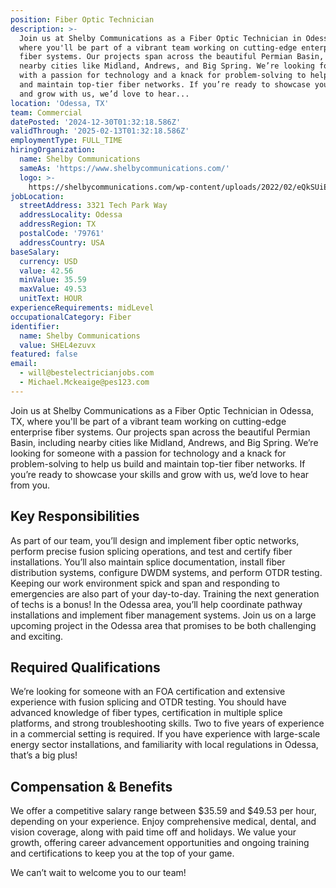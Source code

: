 ```yaml
---
position: Fiber Optic Technician
description: >-
  Join us at Shelby Communications as a Fiber Optic Technician in Odessa, TX,
  where you'll be part of a vibrant team working on cutting-edge enterprise
  fiber systems. Our projects span across the beautiful Permian Basin, including
  nearby cities like Midland, Andrews, and Big Spring. We’re looking for someone
  with a passion for technology and a knack for problem-solving to help us build
  and maintain top-tier fiber networks. If you’re ready to showcase your skills
  and grow with us, we’d love to hear...
location: 'Odessa, TX'
team: Commercial
datePosted: '2024-12-30T01:32:18.586Z'
validThrough: '2025-02-13T01:32:18.586Z'
employmentType: FULL_TIME
hiringOrganization:
  name: Shelby Communications
  sameAs: 'https://www.shelbycommunications.com/'
  logo: >-
    https://shelbycommunications.com/wp-content/uploads/2022/02/eQkSUiEUF9h03zP_TRYxMq9BEwyVxvd6tiQOkA.png
jobLocation:
  streetAddress: 3321 Tech Park Way
  addressLocality: Odessa
  addressRegion: TX
  postalCode: '79761'
  addressCountry: USA
baseSalary:
  currency: USD
  value: 42.56
  minValue: 35.59
  maxValue: 49.53
  unitText: HOUR
experienceRequirements: midLevel
occupationalCategory: Fiber
identifier:
  name: Shelby Communications
  value: SHEL4ezuvx
featured: false
email:
  - will@bestelectricianjobs.com
  - Michael.Mckeaige@pes123.com
---
```




Join us at Shelby Communications as a Fiber Optic Technician in Odessa, TX, where you'll be part of a vibrant team working on cutting-edge enterprise fiber systems. Our projects span across the beautiful Permian Basin, including nearby cities like Midland, Andrews, and Big Spring. We’re looking for someone with a passion for technology and a knack for problem-solving to help us build and maintain top-tier fiber networks. If you’re ready to showcase your skills and grow with us, we’d love to hear from you.

## Key Responsibilities
As part of our team, you’ll design and implement fiber optic networks, perform precise fusion splicing operations, and test and certify fiber installations. You’ll also maintain splice documentation, install fiber distribution systems, configure DWDM systems, and perform OTDR testing. Keeping our work environment spick and span and responding to emergencies are also part of your day-to-day. Training the next generation of techs is a bonus! In the Odessa area, you’ll help coordinate pathway installations and implement fiber management systems. Join us on a large upcoming project in the Odessa area that promises to be both challenging and exciting.

## Required Qualifications
We’re looking for someone with an FOA certification and extensive experience with fusion splicing and OTDR testing. You should have advanced knowledge of fiber types, certification in multiple splice platforms, and strong troubleshooting skills. Two to five years of experience in a commercial setting is required. If you have experience with large-scale energy sector installations, and familiarity with local regulations in Odessa, that’s a big plus!

## Compensation & Benefits
We offer a competitive salary range between $35.59 and $49.53 per hour, depending on your experience. Enjoy comprehensive medical, dental, and vision coverage, along with paid time off and holidays. We value your growth, offering career advancement opportunities and ongoing training and certifications to keep you at the top of your game.

We can’t wait to welcome you to our team!